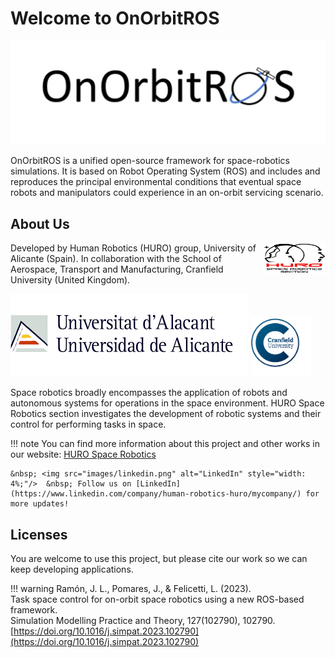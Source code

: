 # Welcome to OnOrbitROS
![alt text](images/logo.png "OnOrbitROS Logo")

OnOrbitROS is a unified open-source framework for space-robotics
simulations. It is based on Robot Operating System (ROS) and includes and reproduces the principal environmental conditions that eventual space robots and manipulators could experience in an on-orbit servicing scenario.


## About Us
<div style="float: right;">
    <img src="images/hurospace.jpg" width="100" height="50" alt="HURO Logo">
</div>
Developed by Human Robotics (HURO) group, University of Alicante (Spain).   
In collaboration with the School of Aerospace, Transport and Manufacturing, Cranfield University (United Kingdom). 

![alt text](images/ua.png "University of Alicante") <img src="images/cranfield.png" alt="Cranfield University" style="width: 19%;" />


Space robotics broadly encompasses the application of robots and autonomous systems for operations in the space environment. HURO Space Robotics section investigates the development of robotic systems and their control for performing tasks in space.

!!! note
    You can find more information about this project and other works in our website:
    [HURO Space Robotics](https://www.huro.ua.es/index.php/research/research-lines/space-robotics)

    &nbsp; <img src="images/linkedin.png" alt="LinkedIn" style="width: 4%;"/>  &nbsp; Follow us on [LinkedIn](https://www.linkedin.com/company/human-robotics-huro/mycompany/) for more updates! 

## Licenses

You are welcome to use this project, but please cite our work so we can keep developing applications. 

!!! warning
    Ramón, J. L., Pomares, J., & Felicetti, L. (2023). <br>
    Task space control for on-orbit space robotics using a new ROS-based framework. <br>
    Simulation Modelling Practice and Theory, 127(102790), 102790. <br>
    [https://doi.org/10.1016/j.simpat.2023.102790](https://doi.org/10.1016/j.simpat.2023.102790)

